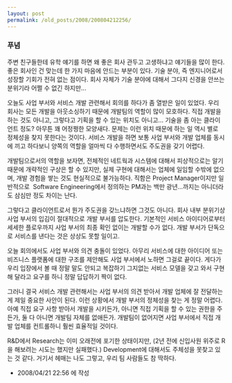```yaml
---
layout: post
permalink: /old_posts/2008/200804212256/
---
```


### 푸념


주변 친구들한테 유학 얘기를 하면 왜 좋은 회사 관두고 고생하냐고 얘기들을 많이 한다. 좋은 회사인 건 맞는데 한 가지 마음에 안드는 부분이 있다. 기술 분야, 즉 엔지니어로서 성장할 기회가 전혀 없는 점이다. 회사 자체가 기술 분야에 대해서 그다지 신경을 안쓰는 분위기라 어쩔 수 없긴 하지만...

오늘도 사업 부서와 서비스 개발 관련해서 회의를 하다가 좀 열받은 일이 있었다.
우리 회사는 모든 개발을 아웃소싱하기 때문에 개발팀의 역할이 많이 모호하다. 직접 개발을 하는 것도 아니고, 그렇다고 기획을 할 수 있는 위치도 아니고... 기술을 좀 아는 클라이언트 정도? 아무튼 꽤 어정쩡한 모양새다.
문제는 이런 위치 때문에 하는 일 역시 별로 정체성을 찾지 못한다는 것이다. 서비스 개발을 하면 보통 사업 부서와 개발 업체를 동시에 끼고 하다보니 양쪽의 역할을 얼마씩 다 수행하면서도 주도권을 갖기 어렵다.

개발팀으로서의 역할을 보자면, 전체적인 네트웍과 시스템에 대해서 피상적으로는 알기 때문에 개략적인 구상은 할 수 있지만, 실제 구현에 대해서는 업체에 일임할 수밖에 없으며, 개발 경험을 쌓는 것도 현실적으로 불가능하다. 직함은 Project Manager이지만 일반적으로  Software Engineering에서 정의하는 PM과는 백만 광년...까지는 아니더라도 삼심만 정도 차이는 난다.

그렇다고 클라이언트로서 뭔가 주도권을 갖느냐하면 그것도 아니다. 회사 내부 분위기상 사업 부서의 입김이 절대적으로 개발 부서를 압도한다. 기본적인 서비스 아이디어로부터 세세한 플로우까지 사업 부서의 최종 확인 없이는 개발할 수가 없다. 개발 부서가 단독으로 서비스를 낸다는 것은 상상도 못할 일이고.

오늘 회의에서도 사업 부서와 의견 충돌이 있었다. 아무리 서비스에 대한 아이디어 또는 비즈니스 플랫폼에 대한 구조를 제안해도 사업 부서에서 노하면 그걸로 끝이다. 게다가 우리 입장에서 볼 때 정말 말도 안되고 복잡하기 그지없는 서비스 모델을 갖고 와서 구현해 달라고 요구를 하니 정말 답답하기 짝이 없다.

그러니 결국 서비스 개발 관련해서는 사업 부서의 의견 받아서 개발 업체에 잘 전달하는 게 제일 중요한 사안이 된다. 이런 상황에서 개발 부서의 정체성을 찾는 게 정말 어렵다. 아예 직접 요구 사항 받아서 개발을 시키든가, 아니면 직접 기획을 할 수 있는 권한을 주든가, 둘 다 아니면 개발팀 자체를 없애든가. 개발팀이 없어지면 사업 부서에서 직접 개발 업체를 컨트롤하니 훨씬 효율적일 것이다.

R&D에서 Research는 이미 오래전에 포기한 상태이지만, (2년 전에 신입사원 위주로 R을 해보려는 시도는 했지만 실패했다.) Development에 대해서도 주체성을 못찾고 있는 것 같다. 거기서 헤매는 나도 그렇고, 우리 팀 사람들도 참 딱하다.





- 2008/04/21 22:56 에 작성